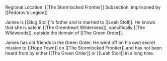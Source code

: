 Regional Location: [[The Stormlocked Frontier]]
Subsection: imprisoned by [[Fedorov's Legion]]

James is [[Slug Stoll]]'s father and is married to [[Leah Stoll]]. He knows that she is safe in [[The Greenheart Wilderness]], specifically [[The Wildwoods]], outside the domain of [[The Green Order]]. 

James has old friends in the Green Order. He went off on his own secret mission to [[Hope Town]] on [[The Stormlocked Frontier]] and has not been heard from by either [[The Green Order]] or [[Leah Stoll]] in a long time.